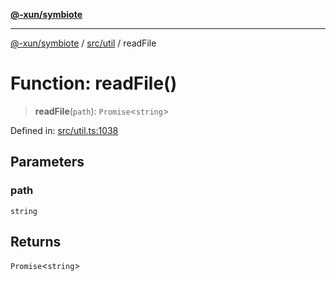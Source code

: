 [**@-xun/symbiote**](../../../README.md)

***

[@-xun/symbiote](../../../README.md) / [src/util](../README.md) / readFile

# Function: readFile()

> **readFile**(`path`): `Promise`\<`string`\>

Defined in: [src/util.ts:1038](https://github.com/Xunnamius/symbiote/blob/38551ad9267f0803213908dddfaadca3c136fc01/src/util.ts#L1038)

## Parameters

### path

`string`

## Returns

`Promise`\<`string`\>
